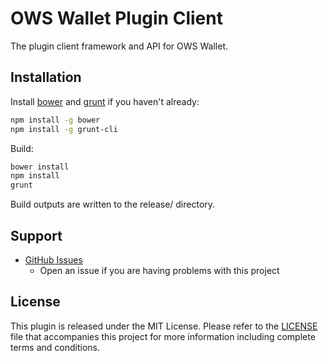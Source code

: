 OWS Wallet Plugin Client
=======

The plugin client framework and API for OWS Wallet.

## Installation

Install [bower](http://bower.io/) and [grunt](http://gruntjs.com/getting-started) if you haven't already:

```sh
npm install -g bower
npm install -g grunt-cli
```

Build:

```sh
bower install
npm install
grunt
```

Build outputs are written to the release/ directory.

## Support

* [GitHub Issues](https://github.com/owstack/ows-wallet-plugin-client/issues)
  * Open an issue if you are having problems with this project

## License

This plugin is released under the MIT License.  Please refer to the [LICENSE](https://github.com/owstack/ows-wallet-plugin-client/blob/master/LICENSE) file that accompanies this project for more information including complete terms and conditions.
